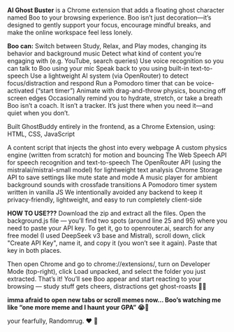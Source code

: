 **AI Ghost Buster** is a Chrome extension that adds a floating ghost character named Boo to your browsing experience. Boo isn’t just decoration—it’s designed to gently support your focus, encourage mindful breaks, and make the online workspace feel less lonely.

**Boo can:**
Switch between Study, Relax, and Play modes, changing its behavior and background music
Detect what kind of content you’re engaging with (e.g. YouTube, search queries)
Use voice recognition so you can talk to Boo using your mic
Speak back to you using built-in text-to-speech
Use a lightweight AI system (via OpenRouter) to detect focus/distraction and respond
Run a Pomodoro timer that can be voice-activated (“start timer”)
Animate with drag-and-throw physics, bouncing off screen edges
Occasionally remind you to hydrate, stretch, or take a breath
Boo isn’t a coach. It isn’t a tracker. It’s just there when you need it—and quiet when you don’t.

Built GhostBuddy entirely in the frontend, as a Chrome Extension, using:
HTML, CSS, JavaScript

A content script that injects the ghost into every webpage
A custom physics engine (written from scratch) for motion and bouncing
The Web Speech API for speech recognition and text-to-speech
The OpenRouter API (using the mistralai/mistral-small model) for lightweight text analysis
Chrome Storage API to save settings like mute state and mode
A music player for ambient background sounds with crossfade transitions
A Pomodoro timer system written in vanilla JS
We intentionally avoided any backend to keep it privacy-friendly, lightweight, and easy to run completely client-side

**HOW TO USE???**
Download the zip and extract all the files.
Open the background.js file — you’ll find two spots (around line 25 and 95) where you need to paste your API key.
To get it, go to openrouter.ai, search for any free model (I used DeepSeek v3 base and Mistral), scroll down, click "Create API Key", name it, and copy it (you won’t see it again). Paste that key in both places.

Then open Chrome and go to chrome://extensions/, turn on Developer Mode (top-right), click Load unpacked, and select the folder you just extracted. That’s it! You’ll see Boo appear and start reacting to your browsing — study stuff gets cheers, distractions get ghost-roasts 👻💀


**imma afraid to open new tabs or scroll memes now… Boo’s watching me like “one more meme and I haunt your GPA” 😭👻**

your fearfully,
Randomrug. ♥ 👻 
